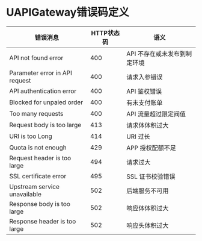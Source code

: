 

# UAPIGateway错误码定义

| 错误消息 | HTTP状态码 | 语义 | 
| ------ | --------- | --- |
| API not found error | 400 | API 不存在或未发布到制定环境 |
| Parameter error in API request | 400 | 请求入参错误 |
| API authentication error | 400 | API 鉴权错误 |
| Blocked for unpaied order | 400 | 有未支付账单 |
| Too many requests | 400 | API 流量超过限定阀值 |
| Request body is too large | 413 | 请求体体积过大 |
| URI is too Long | 414 | URI 过长 |
| Quota is not enough | 429 |  APP 授权配额不足 |
| Request header is too large | 494 | 请求过大 |
| SSL certificate error | 495 | SSL 证书校验错误 |
| Upstream service unavailable | 502 | 后端服务不可用 |
| Response body is too large | 502 | 响应体体积过大| 
| Response header is too large | 502 |响应头体积过大|

